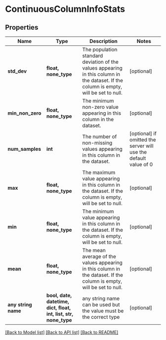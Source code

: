 # ContinuousColumnInfoStats


## Properties
Name | Type | Description | Notes
------------ | ------------- | ------------- | -------------
**std_dev** | **float, none_type** | The population standard deviation of the values appearing in this column in the dataset. If the column is empty, will be set to null. | [optional] 
**min_non_zero** | **float, none_type** | The minimum non-zero value appearing in this column in the dataset. | [optional] 
**num_samples** | **int** | The number of non-missing values appearing in this column in the dataset. | [optional]  if omitted the server will use the default value of 0
**max** | **float, none_type** | The maximum value appearing in this column in the dataset. If the column is empty, will be set to null. | [optional] 
**min** | **float, none_type** | The minimum value appearing in this column in the dataset. If the column is empty, will be set to null. | [optional] 
**mean** | **float, none_type** | The mean average of the values appearing in this column in the dataset. If the column is empty, will be set to null. | [optional] 
**any string name** | **bool, date, datetime, dict, float, int, list, str, none_type** | any string name can be used but the value must be the correct type | [optional]

[[Back to Model list]](../README.md#documentation-for-models) [[Back to API list]](../README.md#documentation-for-api-endpoints) [[Back to README]](../README.md)


